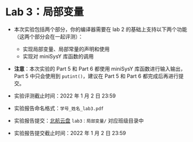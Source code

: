 # Lab 3：局部变量

- 本次实验包括两个部分，你的编译器需要在 lab 2 的基础上支持以下两个功能（这两个部分会在一起评测）：
  - 实现局部变量、局部常量的声明和使用
  - 实现对 miniSysY 库函数的调用
- **注意**：本次实验的 Part 5 和 Part 6 都使用 miniSysY 库函数进行输入输出，Part 5 中只会使用到 `putint()`，建议在 Part 5 和 Part 6 都完成后再进行提交。

- 实验评测截止时间：2022 年 1 月 2 日 23:59

- 实验报告命名格式：`学号_姓名_lab3.pdf`

- 实验报告提交：[北航云盘](https://bhpan.buaa.edu.cn:443/link/413EA0802B7A7627A6B5112531C40772) `lab3：局部变量/` 对应班级目录中

- 实验报告提交截止时间：2022 年 1 月 2 日 23:59
